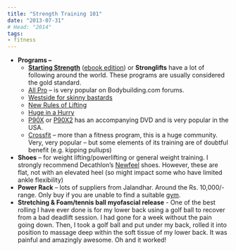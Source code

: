 ```yaml
---
title: "Strength Training 101"
date: "2013-07-31"
# Head: "2014"
tags:
- fitness
---
```

*   **Programs –**
    *   [**Starting Strength**](http://amzn.to/18QGE7B) ([ebook edition](http://amzn.to/1cmvQx5)) or **Stronglifts** have a lot of following around the world. These programs are usually considered the gold standard.
    *   [All Pro](http://forum.bodybuilding.com/showthread.php?t=147447933&page=1) – is very popular on Bodybuilding.com forums.
    *   [Westside for skinny bastards](http://www.defrancostraining.com/articles/38-articles/60-westside-for-skinny-bastards-part1.html)
    *   [New Rules of Lifting](http://amzn.to/1cxACrE)
    *   [Huge in a Hurry](http://amzn.to/18Y9y5W)
    *   [P90X](http://amzn.to/1aVU7s6) or [P90X2](http://amzn.to/1cmwo67) has an accompanying DVD and is very popular in the USA.
    *   [Crossfit](http://amzn.to/1cmwMl9) – more than a fitness program, this is a huge community. Very, very popular – but some elements of its training are of doubtful benefit (e.g. kipping pullups)
*   **Shoes** – for weight lifting/powerlifting or general weight training. I strongly recommend Decathlon’s [Newfeel](http://www.flipkart.com/newfeel-lightweight-walking-shoes/p/itmdkg3h4ntgrtgb?pid=SHODKG3HR9Y4YXXA&affid=sandysgmai) shoes. However, these are flat, not with an elevated heel (so might impact some who have limited ankle flexibility)
*   **Power Rack** – lots of suppliers from Jalandhar. Around the Rs. 10,000/- range. Only buy if you are unable to find a suitable [gym](http://fitosaur.us/barbell-training-gyms-in-india/).
*   **Stretching & Foam/tennis ball myofascial release** - One of the best rolling I have ever done is for my lower back using a golf ball to recover from a bad deadlift session. I had gone for a week without the pain going down. Then, I took a golf ball and put under my back, rolled it into position to massage deep within the soft tissue of my lower back. It was painful and amazingly awesome. Oh and it worked!